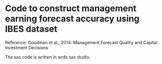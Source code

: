 # Code to construct management earning forecast accuracy using IBES dataset
Reference: Goodman et al., 2014: Management Forecast Quality and Capital Investment Decisions

The sas code is written in wrds sas studio. 
